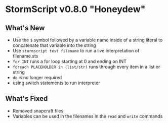 # StormScript v0.8.0 "Honeydew"

## What's New
* Use the `$` symbol followed by a variable name inside of a string literal to concatenate that variable into the string
* Use `stormscript test filename` to run a live interpretation of filename.sts 
* `for INT` runs a for loop starting at 0 and ending on INT
* `foreach PLACEHOLDER in (list/str)` runs through every item in a list or string 
* `do` is no longer required
* using switch statements to run interpreter

## What's Fixed
* Removed snapcraft files
* Variables can be used in the filenames in the `read` and `write` commands